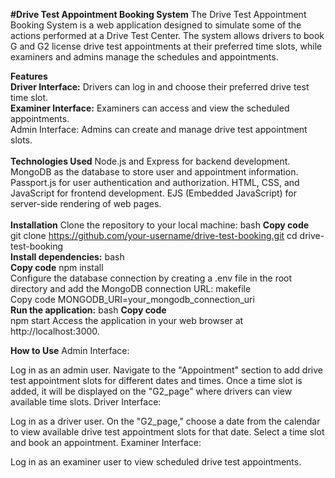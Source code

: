 **#Drive Test Appointment Booking System**
The Drive Test Appointment Booking System is a web application designed to simulate some of the actions performed at a Drive Test Center. The system allows drivers to book G and G2 license drive test appointments at their preferred time slots, while examiners and admins manage the schedules and appointments.

**Features**<br/>
**Driver Interface:**
Drivers can log in and choose their preferred drive test time slot.<br/>
**Examiner Interface:**
Examiners can access and view the scheduled appointments.<br/>
Admin Interface: Admins can create and manage drive test appointment slots.<br/><br/>
**Technologies Used**
Node.js and Express for backend development.
MongoDB as the database to store user and appointment information.
Passport.js for user authentication and authorization.
HTML, CSS, and JavaScript for frontend development.
EJS (Embedded JavaScript) for server-side rendering of web pages.<br/><br/>
**Installation**
Clone the repository to your local machine:
bash
**Copy code**<br/>
git clone https://github.com/your-username/drive-test-booking.git
cd drive-test-booking<br/>
**Install dependencies:**
bash<br/>
**Copy code**
npm install<br/>
Configure the database connection by creating a .env file in the root directory and add the MongoDB connection URL:
makefile<br/>
Copy code
MONGODB_URI=your_mongodb_connection_uri<br/>
**Run the application:**
bash
**Copy code**<br/>
npm start
Access the application in your web browser at http://localhost:3000.

**How to Use**
Admin Interface:

Log in as an admin user.
Navigate to the "Appointment" section to add drive test appointment slots for different dates and times.
Once a time slot is added, it will be displayed on the "G2_page" where drivers can view available time slots.
Driver Interface:

Log in as a driver user.
On the "G2_page," choose a date from the calendar to view available drive test appointment slots for that date.
Select a time slot and book an appointment.
Examiner Interface:

Log in as an examiner user to view scheduled drive test appointments.
